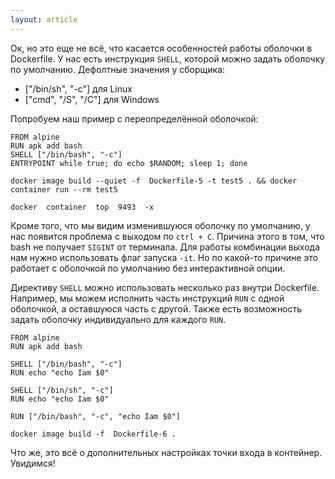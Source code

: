 ```yaml
---
layout: article
---
```


Ок, но это еще не всё, что касается особенностей работы оболочки в Dockerfile. У нас есть инструкция `SHELL`, которой можно задать оболочку по умолчанию. Дефолтные значения у сборщика:

- ["/bin/sh", "-c"] для Linux
- ["cmd", "/S", "/C"] для Windows

Попробуем наш пример с переопределённой оболочкой:

```
FROM alpine  
RUN apk add bash
SHELL ["/bin/bash", "-c"]
ENTRYPOINT while true; do echo $RANDOM; sleep 1; done
```

```
docker image build --quiet -f  Dockerfile-5 -t test5 . && docker container run --rm test5
```

```
docker  container  top  9493  -x
```

Кроме того, что мы видим изменившуюся оболочку по умолчанию, у нас появится проблема с выходом по `ctrl + C`. Причина этого в том, что bash не получает `SIGINT` от терминала. Для работы комбинации выхода нам нужно использовать флаг запуска `-it`. Но по какой-то причине это работает с оболочкой по умолчанию без интерактивной опции.

Директиву `SHELL` можно использовать несколько раз внутри Dockerfile. Например, мы можем исполнить часть инструкций `RUN` с одной оболочкой, а оставшуюся часть с другой. Также есть возможность задать оболочку индивидуально для каждого `RUN`.

```
FROM alpine  
RUN apk add bash

SHELL ["/bin/bash", "-c"]
RUN echo "echo Iam $0"

SHELL ["/bin/sh", "-c"]
RUN echo "echo Iam $0"

RUN ["/bin/bash", "-c", "echo Iam $0"]
```

```
docker image build -f  Dockerfile-6 .
```

Что же, это всё о дополнительных настройках точки входа в контейнер. Увидимся!
